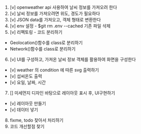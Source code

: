 1. [v] openweather api 사용하여 날씨 정보를 가져오려 한다
2. [v] 날씨 정보를 가져오려면 위도, 경도가 필요하다
3. [v] JSON data를 가져오고, 객체 형태로 변환한다
4. [v] env 설정 - $git rm .env --cached 기존 파일 삭제
5. [v] 리펙토링 - 코드 분리하기
- Geolocation()함수를 class로 분리하기
- Network()함수를 class로 분리하기
6. [v] UI를 구성하고, 가져온 날씨 정보 객체를 활용하여 화면을 구성한다
- [v] weather 의 condition 에 따른 svg 출력하기
- [v] 섭씨온도 출력
- [v] 요일, 날짜, 시간
7. [] 미세먼지 디자인 바탕으로 레이아웃 표시 후, UI구현하기
- [v] 레이아웃 만들기
- [v] 데이터 넣기
8. fixme, todo 찾아서 처리하기
9. 코드 개선할점 찾기
